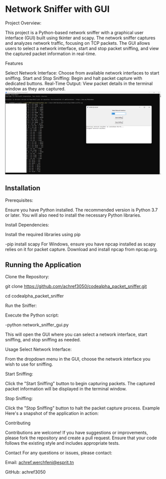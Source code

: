 # Network Sniffer with GUI

Project Overview:

This project is a Python-based network sniffer with a graphical user interface (GUI) built using tkinter and scapy. The network sniffer captures and analyzes network traffic, focusing on TCP packets. The GUI allows users to select a network interface, start and stop packet sniffing, and view the captured packet information in real-time.

Features

Select Network Interface: Choose from available network interfaces to start sniffing.
Start and Stop Sniffing: Begin and halt packet capture with dedicated buttons.
Real-Time Output: View packet details in the terminal window as they are captured.
![Sniffer_screen](screenshot2.png)


## Installation


Prerequisites:


Ensure you have Python installed. The recommended version is Python 3.7 or later. You will also need to install the necessary Python libraries.

Install Dependencies:

Install the required libraries using pip

-pip install scapy
For Windows, ensure you have npcap installed as scapy relies on it for packet capture. Download and install npcap from npcap.org.

## Running the Application
Clone the Repository:


git clone https://github.com/achref3050/codealpha_packet_sniffer.git

cd codealpha_packet_sniffer

Run the Sniffer:

Execute the Python script:



-python network_sniffer_gui.py


This will open the GUI where you can select a network interface, start sniffing, and stop sniffing as needed.

Usage
Select Network Interface:

From the dropdown menu in the GUI, choose the network interface you wish to use for sniffing.

Start Sniffing:

Click the "Start Sniffing" button to begin capturing packets. The captured packet information will be displayed in the terminal window.

Stop Sniffing:

Click the "Stop Sniffing" button to halt the packet capture process.
Example
Here's a snapshot of the application in action:


Contributing

Contributions are welcome! If you have suggestions or improvements, please fork the repository and create a pull request. Ensure that your code follows the existing style and includes appropriate tests.


Contact
For any questions or issues, please contact:

Email: achref.werchfeni@esprit.tn

GitHub: achref3050
